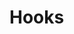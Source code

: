 # Hooks 

<!-- #### What everyone needs to know

todo

* A project can store splits for an arbitrary number of groups, such as for payout distributions or for reserved token distributions.
* A split can specify an address, a Juicebox project, a contract that adheres to the [`IJBSplitHook`](/docs/v4/api/core/interfaces/IJBSplitHook.md) interface, or the address that calls the transaction to distribute payouts or reserved tokens as its recipient.
* By default, splits can be changed at any time for any ruleset configuration. A project's owner can also independently lock a split to a ruleset configuration for a customizable duration.

#### What you'll want to know if you're building

* Splits can be set for a ruleset configuration during the [`JBController.launchProjectFor(...)`](/docs/v4/api/core/contracts/JBController.md#launchprojectfor), [`JBController.queueRulesetsOf(...)`](/docs/v4/api/core/contracts/JBController.md#queuerulesetsof), or [`JBController.launchRulesetsFor(...)`](/docs/v4/api/core/contracts/JBController.md#launchrulesetsfor) transactions, or separately using [`JBController.setSplitGroupsOf(...)`](/docs/v4/api/core/contracts/JBController.md#setsplitgroupsof).

 -->

